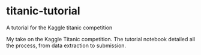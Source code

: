 # titanic-tutorial
A tutorial for the Kaggle titanic competition

My take on the Kaggle Titanic competition. The tutorial notebook detailed all the process, from data extraction to submission.
